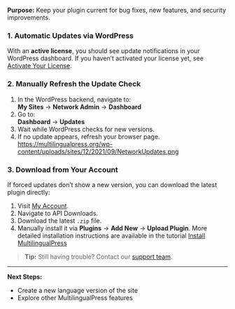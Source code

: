 
**Purpose:** Keep your plugin current for bug fixes, new features, and security improvements.

### 1. Automatic Updates via WordPress

With an **active license**, you should see update notifications in your WordPress dashboard. If you haven’t activated your license yet, see [Activate Your License](#).

### 2. Manually Refresh the Update Check

1. In the WordPress backend, navigate to:  
    **My Sites** → **Network Admin** → **Dashboard**
2. Go to:  
    **Dashboard** → **Updates**
3. Wait while WordPress checks for new versions.
4. If no update appears, refresh your browser page.
    https://multilingualpress.org/wp-content/uploads/sites/12/2021/09/NetworkUpdates.png
### 3. Download from Your Account

If forced updates don’t show a new version, you can download the latest plugin directly:

1. Visit [My Account](https://multilingualpress.org/my-account/).
2. Navigate to API Downloads.
3. Download the latest `.zip` file.
4. Manually install it via **Plugins** → **Add New** → **Upload Plugin**.
More detailed installation instructions are available in the tutorial  [Install MultilingualPress](#)

> **Tip:** Still having trouble? Contact our [support team](https://multilingualpress.org/support/).


---

**Next Steps:**

- Create a new language version of the site
- Explore other MultilingualPress features